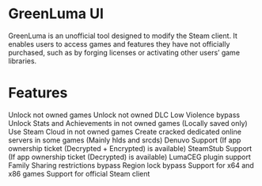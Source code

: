 # GreenLuma UI
GreenLuma is an unofficial tool designed to modify the Steam client. It enables users to access games and features they have not officially purchased, such as by forging licenses or activating other users’ game libraries.

# Features
Unlock not owned games
Unlock not owned DLC
Low Violence bypass
Unlock Stats and Achievements in not owned games (Locally saved only)
Use Steam Cloud in not owned games
Create cracked dedicated online servers in some games (Mainly hlds and srcds)
Denuvo Support (If app ownership ticket (Decrypted + Encrypted) is available)
SteamStub Support (If app ownership ticket (Decrypted) is available)
LumaCEG plugin support
Family Sharing restrictions bypass
Region lock bypass
Support for x64 and x86 games
Support for official Steam client
